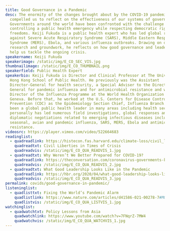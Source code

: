 ```yaml
---
title: Good Governance in a Pandemic
desc: The enormity of the changes brought about by the COVID-19 pandemic has
  compelled us to reflect on the effectiveness of our systems of governance.
  Governments around the world have been confronted with the challenge of
  controlling a public health emergency while respecting democratic rights and
  freedoms. Keiji Fukuda is a public health expert who has led global responses
  against Severe Acute Respiratory Syndrome (SARS), Middle Eastern Respiratory
  Syndrome (MERS), Ebola, and various influenza outbreaks. Drawing on decades of
  research and groundwork, he reflects on how good governance and leadership can
  help us tackle the ongoing crisis.
speakername: Keiji Fukuda
speakerimage: /static/img/E_CO_SEC_VIS.jpg
thumbnailimage: /static/img/E_CO_THUMBNAIL.png
speakerfield: Public Health Expert
speakerbio: Keiji Fukuda is Director and Clinical Professor at The University of
  Hong Kong School of Public Health. He previously was the Assistant
  Director-General for health security, a Special Adviser to the Director
  General for pandemic influenza and for antimicrobial resistance and was
  Director of the Influenza Programme at the World Health Organization (WHO) in
  Geneva. Before that, he worked at the U.S. Centers for Disease Control and
  Prevention (CDC) as the Epidemiology Section Chief, Influenza Branch. He has
  been a global public health leader in many areas including health security and
  personally has led numerous field investigations, global responses and
  diplomatic negotiations related to emerging infectious diseases including
  seasonal, avian and pandemic influenza, SARS, MERS, Ebola and antimicrobial
  resistance.
videosrc: https://player.vimeo.com/video/522664683
readinglist:
  - quadreadlink: https://histecon.fas.harvard.edu/climate-loss/civil_liberties/index.html
    quadreadtxt: Civil Liberties in Times of Crisis
    quadreadvis: /static/img/E_CO_QUA_READVIS_1.jpg
  - quadreadtxt: Why Weren’t We Better Prepared for COVID-19?
    quadreadlink: https://theconversation.com/coronavirus-governments-knew-a-pandemic-was-a-threat-heres-why-they-werent-better-prepared-136857
    quadreadvis: /static/img/E_CO_QUA_READVIS_2.jpg
  - quadreadtxt: What Good Leadership Looks Like in the Pandemic
    quadreadlink: https://hbr.org/2020/04/what-good-leadership-looks-like-during-this-pandemic
    quadreadvis: /static/img/E_CO_QUA_READVIS_3.jpg
permalink: covids/good-governance-in-pandemic/
listeninglist:
  - quadlisttxt: Fixing the World’s Pandemic Alarm
    quadlistlink: https://www.nature.com/articles/d41586-021-00278-7#MO0
    quadlistvis: /static/img/E_CO_QUA_LISTVIS_1.jpg
watchinglist:
  - quadwatchtxt: Policy Lessons from Asia
    quadwatchlink: https://www.youtube.com/watch?v=7FNqrZ-7MW4
    quadwatchvis: /static/img/E_CO_QUA_WATCHVIS_1.jpg
---
```

